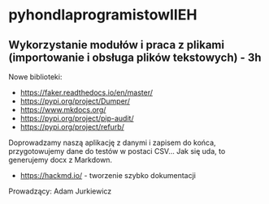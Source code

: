 # pyhondlaprogramistowIIEH

## Wykorzystanie modułów i praca z plikami (importowanie i obsługa plików tekstowych) - 3h

Nowe biblioteki:
* https://faker.readthedocs.io/en/master/
* https://pypi.org/project/Dumper/
* https://www.mkdocs.org/
* https://pypi.org/project/pip-audit/
* https://pypi.org/project/refurb/

Doprowadzamy naszą aplikację z danymi i zapisem do końca, przygotowujemy dane do testów w postaci CSV... 
Jak się uda, to generujemy docx z Markdown.

* https://hackmd.io/ - tworzenie szybko dokumentacji


Prowadzący: Adam Jurkiewicz